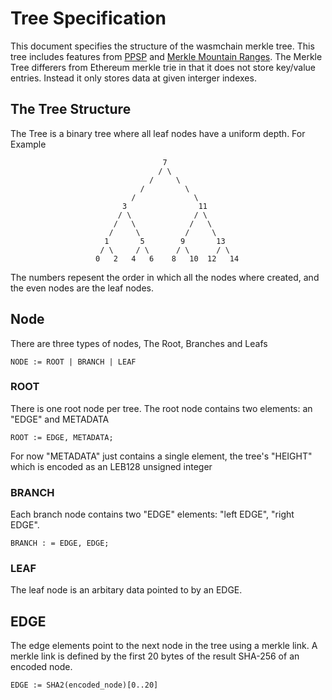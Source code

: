 # Tree Specification
This document specifies the structure of the wasmchain merkle tree.
This tree includes features from [PPSP](https://tools.ietf.org/html/rfc7574#section-5.1) and [Merkle Mountain Ranges](https://github.com/mimblewimble/grin/blob/master/doc/mmr.md). The Merkle Tree differers from Ethereum merkle trie in that it does not store key/value entries. Instead it only stores data at given interger indexes.

## The Tree Structure
The Tree is a binary tree where all leaf nodes have a uniform depth. For Example
```
                                  7
                                 / \
                               /     \
                             /         \
                           /             \
                         3                11
                        / \              / \
                       /   \            /   \
                      /     \          /     \
                     1       5        9       13
                    / \     / \      / \      / \
                   0   2   4   6    8   10  12   14

```

The numbers repesent the order in which all the nodes where created, and the even nodes are the leaf nodes.

## Node
There are three types of nodes, The Root, Branches and Leafs

```
NODE := ROOT | BRANCH | LEAF
```

### ROOT
There is one root node per tree. The root node contains two elements: an "EDGE"  and METADATA

```
ROOT := EDGE, METADATA;
```

For now "METADATA" just contains a single element, the tree's "HEIGHT" which is encoded as an LEB128 unsigned integer

### BRANCH

Each branch node contains two "EDGE" elements: "left EDGE", "right EDGE".

```
BRANCH : = EDGE, EDGE;
```

### LEAF
The leaf node is an arbitary data pointed to by an EDGE.


## EDGE

The edge elements point to the next node in the tree using a merkle link.
A merkle link is defined by the first 20 bytes of the result SHA-256 of an encoded node.


```
EDGE := SHA2(encoded_node)[0..20]
```

